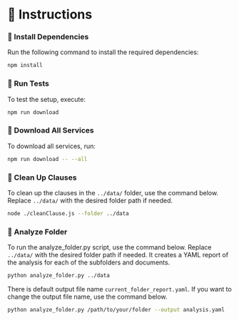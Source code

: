 # 📌 Instructions

### 🔹 Install Dependencies

Run the following command to install the required dependencies:

```bash
npm install
```

### 🔹 Run Tests

To test the setup, execute:

```bash
npm run download
```

### 🔹 Download All Services

To download all services, run:

```bash
npm run download -- --all
```

### 🔹 Clean Up Clauses

To clean up the clauses in the `../data/` folder, use the command below. Replace `../data/` with the desired folder path if needed.

```bash
node ./cleanClause.js --folder ../data
```


### 🔹 Analyze Folder

To run the analyze_folder.py script, use the command below. Replace `../data/` with the desired folder path if needed. It creates a YAML report of the analysis for each of the subfolders and documents.

```bash
python analyze_folder.py ../data
```

There is default output file name `current_folder_report.yaml`. If you want to change the output file name, use the command below.
```bash
python analyze_folder.py /path/to/your/folder --output analysis.yaml
```
